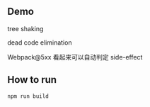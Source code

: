 ## Demo

tree shaking

dead code elimination

Webpack@5xx 看起来可以自动判定 side-effect

## How to run

```
npm run build
```